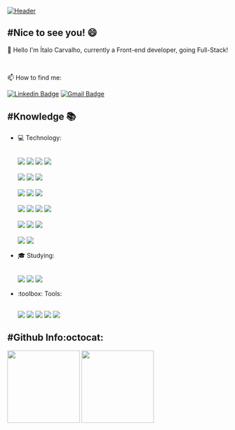 [![Header](https://raw.githubusercontent.com/ifaithfrost/ifaithfrost/master/Github%20Header.jpg)](https://personal-website-ifaithfrost.firebaseapp.com/)

## #Nice to see you! 😄

  👋 Hello I'm Ítalo Carvalho, currently a Front-end developer, going Full-Stack!
  
  </br>

  📫 How to find me:
  
[![Linkedin Badge](https://img.shields.io/badge/LinkedIn-0077B5?style=for-the-badge&logo=linkedin&logoColor=white)](https://www.linkedin.com/in/italo-carvalho-iff/)
[![Gmail Badge](https://img.shields.io/badge/Gmail-D14836?style=for-the-badge&logo=gmail&logoColor=white&link=contact.italo.carvalho@gmail.com)](mailto:contact.italo.carvalho@gmail.com)

## #Knowledge 📚
<ul>  
  <li> 💻 Technology:</li>
  <br/>
  <p align="left">
      <img src="https://img.shields.io/badge/HTML5-E34F26?style=for-the-badge&logo=html5&logoColor=white">
      <img src="https://img.shields.io/badge/CSS3-1572B6?style=for-the-badge&logo=css3&logoColor=white">
      <img src="https://img.shields.io/badge/Sass-C76494?style=for-the-badge&logo=sass&logoColor=white">
      <img src="https://img.shields.io/badge/styled--components-DB7093?style=for-the-badge&logo=styled-components&logoColor=white">
      <br><br>
      <img src="https://img.shields.io/badge/TypeScript-007ACC?style=for-the-badge&logo=typescript&logoColor=white">
      <img src="https://img.shields.io/badge/JavaScript-F7DF1E?style=for-the-badge&logo=javascript&logoColor=black">
      <img src="https://img.shields.io/badge/Jest-944058?style=for-the-badge&logo=jest&logoColor=ffffff">
      <br><br>
      <img src="https://img.shields.io/badge/Node.Js-7FC728?style=for-the-badge&logo=node.js&logoColor=ffffff">
      <img src="https://img.shields.io/badge/Express.js-000000?style=for-the-badge&logo=express&logoColor=white">
      <img src="https://img.shields.io/badge/firebase-ffca28?style=for-the-badge&logo=firebase&logoColor=white">
      <br><br>
      <img src="https://img.shields.io/badge/React-20232A?style=for-the-badge&logo=react&logoColor=61DAFB">
      <img src="https://img.shields.io/badge/React_Native-20232A?style=for-the-badge&logo=react&logoColor=61DAFB">
      <img src="https://img.shields.io/badge/Next-E1E2E7?style=for-the-badge&logo=next.js&logoColor=000000">
      <img src="https://img.shields.io/badge/Redux-593D88?style=for-the-badge&logo=redux&logoColor=white">
      <br><br>
      <img src="https://img.shields.io/badge/PostgreSQL-316192?style=for-the-badge&logo=postgresql&logoColor=white">
      <img src="https://img.shields.io/badge/MongoDB-4EA94B?style=for-the-badge&logo=mongodb&logoColor=ffffff">
      <img src="https://img.shields.io/badge/SQLite-07405E?style=for-the-badge&logo=sqlite&logoColor=white">
      <br><br>
      <img src="https://img.shields.io/badge/Material--UI-0081CB?style=for-the-badge&logo=material-ui&logoColor=white">
      <img src="https://img.shields.io/badge/jQuery-0769AD?style=for-the-badge&logo=jquery&logoColor=white">
  </p>
  
  <li> 🎓 Studying:</li>
  <br/>
  <p align="left">
      <img src="https://img.shields.io/badge/Kubernetes-326CE5?style=for-the-badge&logo=kubernetes&logoColor=ffffff">
      <img src="https://img.shields.io/badge/Redis-DD0031?style=for-the-badge&logo=redis&logoColor=ffffff">
      <img src="https://img.shields.io/badge/Go-00ADD8?style=for-the-badge&logo=go&logoColor=ffffff">
  </p>
  
  <li>:toolbox: Tools:</li>
  <br/>
  <p align="left">
    <img src="https://img.shields.io/badge/Visual_Studio_Code-0078D4?style=for-the-badge&logo=visual%20studio%20code&logoColor=white">
    <img src="https://img.shields.io/badge/Yarn-2B8AB5?style=for-the-badge&logo=yarn&logoColor=white">
    <img src="https://img.shields.io/badge/npm-CB3837?style=for-the-badge&logo=npm&logoColor=white">
    <img src="https://img.shields.io/badge/Git-F05032?style=for-the-badge&logo=git&logoColor=white">
    <img src="https://img.shields.io/badge/Docker-2CA5E0?style=for-the-badge&logo=docker&logoColor=white">
  </p>
</ul>

## #Github Info:octocat:
<p align="start">
  <img
    align="center"
    height="165"
    src="https://github-readme-stats.vercel.app/api?username=ifaithfrost&count_private=true&show_icons=true&custom_title=Github%20Status&hide=issues&theme=dark"
  />
  <img
    align="center"
    height="165"
    src="https://github-readme-stats.vercel.app/api/top-langs/?username=ifaithfrost&&layout=compact&theme=dark"
  />
</p>

